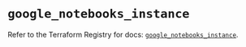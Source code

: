 # `google_notebooks_instance`

Refer to the Terraform Registry for docs: [`google_notebooks_instance`](https://registry.terraform.io/providers/hashicorp/google-beta/6.38.0/docs/resources/google_notebooks_instance).
